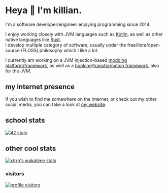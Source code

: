 # Heya 👋 I'm killian.

I'm a software developer/engineer enjoying programming since 2014. 

I enjoy working closely with JVM languages such as [Kotlin](https://kotlinlang.org),
as well as other native languages like [Rust](https://rust-lang.org).  
I develop multiple category of software, usually under the
free/libre/open-source (FLOSS) philosophy which I like a lot.

I currently am working on a JVM injection-based [modding platform/framework](https://github.com/stardust-enterprises/atlas-framework), 
as well as a [hooking](https://github.com/MizuSoftware/aspekt)/[transformation framework](https://github.com/stardust-enterprises/deface), 
also for the JVM.

## my internet presence
If you wish to find me somewhere on the internet, or check out 
my other social media, you can take a look at [my website](https://xtrm.me).

## school stats

[![42 stats](https://badge42.vercel.app/api/v2/cl66jou5s004709mk6r5575e0/stats?cursusId=9&coalitionId=undefined)](https://profile.intra.42.fr/users/kroussar)

## other cool stats
[![xtrm's wakatime stats](https://github-readme-stats.vercel.app/api/wakatime?username=xtrm&show_icons=true&theme=radical)](https://github.com/anuraghazra/github-readme-stats)

### visitors
<!-- haha count go brrr (this breaks every 2 weeks idk why) -->
<!-- the username is case sensitive and cant be changed so say hi to my old username -->
[![profile visitors](https://count.getloli.com/get/@xTrM-EN?theme=rule34)](#)
